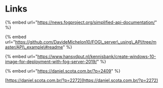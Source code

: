 # Links

{% embed url="https://news.fogproject.org/simplified-api-documentation/" %}



{% embed url="https://github.com/DavideMichelon10/FOG\_server\_using\_API/tree/master/API\_example\#readme" %}

{% embed url="https://www.hansvdput.nl/kennisbank/create-windows-10-image-for-deployment-with-fog-server-2019/" %}

{% embed url="https://daniel.scota.com.br/?p=2409" %}

[https://daniel.scota.com.br/?p=2272](https://daniel.scota.com.br/?p=2272)



